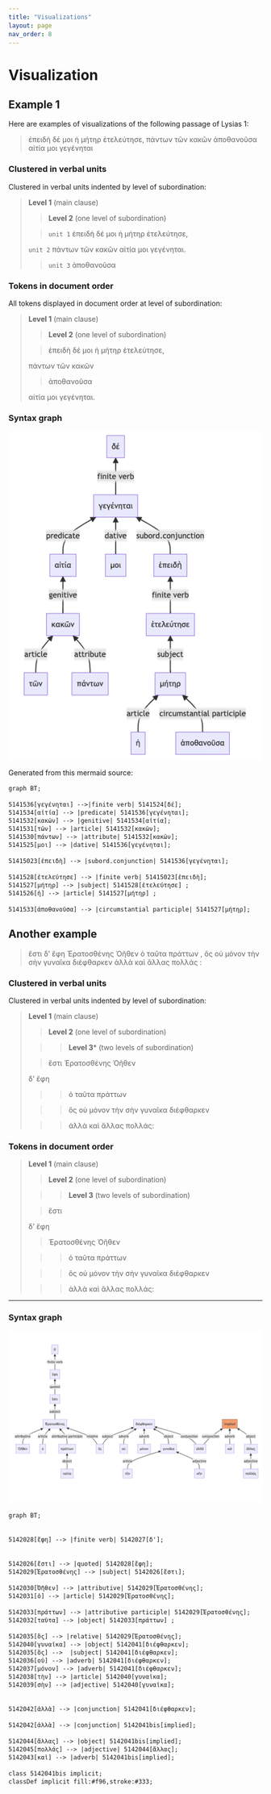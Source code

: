 ```yaml
---
title: "Visualizations"
layout: page
nav_order: 8
---
```



# Visualization



## Example 1

Here are examples of visualizations of the following passage of Lysias 1:

> ἐπειδὴ δέ μοι ἡ μήτηρ ἐτελεύτησε, πάντων τῶν κακῶν ἀποθανοῦσα αἰτία μοι γεγένηται

### Clustered in verbal units

Clustered in verbal units indented by level of subordination:

> **Level 1** (main clause)
>
>> **Level 2** (one level of subordination)
>
>> `unit 1` ἐπειδὴ δέ μοι ἡ μήτηρ ἐτελεύτησε,
>
> `unit 2` πάντων τῶν κακῶν αἰτία μοι γεγένηται.
>
>> `unit 3` ἀποθανοῦσα


### Tokens in document order

All tokens displayed in document order at level of subordination:

> **Level 1** (main clause)
>
>> **Level 2** (one level of subordination)
>
>
>> ἐπειδὴ δέ μοι ἡ μήτηρ ἐτελεύτησε,
>
>  πάντων τῶν κακῶν 
>
>> ἀποθανοῦσα
>
> αἰτία μοι γεγένηται.
 

### Syntax graph

![syntax graph](./syntax.png)

Generated from this mermaid source:

```mermaid
graph BT;

5141536[γεγένηται] -->|finite verb| 5141524[δέ];
5141534[αἰτία] --> |predicate| 5141536[γεγένηται];
5141532[κακῶν] --> |genitive| 5141534[αἰτία];
5141531[τῶν] --> |article| 5141532[κακῶν];
5141530[πάντων] --> |attribute| 5141532[κακῶν];
5141525[μοι] --> |dative| 5141536[γεγένηται];

51415023[ἐπειδὴ] --> |subord.conjunction| 5141536[γεγένηται];

5141528[ἐτελεύτησε] --> |finite verb| 51415023[ἐπειδὴ];
5141527[μήτηρ] --> |subject| 5141528[ἐτελεύτησε] ;
5141526[ἡ] --> |article| 5141527[μήτηρ] ;

5141533[ἀποθανοῦσα] --> |circumstantial participle| 5141527[μήτηρ];

```


## Another example

> ἔστι δ’ ἔφη Ἐρατοσθένης Ὀῆθεν ὁ ταῦτα πράττων , ὃς οὐ μόνον τὴν σὴν γυναῖκα διέφθαρκεν ἀλλὰ καὶ ἄλλας πολλάς :



### Clustered in verbal units

Clustered in verbal units indented by level of subordination:

> **Level 1** (main clause)
>
>> **Level 2** (one level of subordination)
>
>>> **Level 3*** (two levels of subordination)
>
>> ἔστι Ἐρατοσθένης Ὀῆθεν
>
> δ’ ἔφη
>
>>> ὁ ταῦτα πράττων
>
>>> ὃς οὐ μόνον τὴν σὴν γυναῖκα διέφθαρκεν
>
>>> ἀλλὰ καὶ ἄλλας πολλάς:




### Tokens in document order


> **Level 1** (main clause)
>
>> **Level 2** (one level of subordination)
>
>>> **Level 3** (two levels of subordination)
>
>> ἔστι
>
> δ’ ἔφη
>
>> Ἐρατοσθένης Ὀῆθεν
>
>>> ὁ ταῦτα πράττων
>
>>> ὃς οὐ μόνον τὴν σὴν γυναῖκα διέφθαρκεν
>
>>> ἀλλὰ καὶ ἄλλας πολλάς:


---

### Syntax graph


![Example 2](./example2.png)

```mermaid
graph BT;


5142028[ἔφη] --> |finite verb| 5142027[δ'];


5142026[ἔστι] --> |quoted| 5142028[ἔφη];
5142029[Ἐρατοσθένης] --> |subject| 5142026[ἔστι];

5142030[Ὀῆθεν] --> |attributive| 5142029[Ἐρατοσθένης];
5142031[ὁ] --> |article| 5142029[Ἐρατοσθένης];

5142033[πράττων] --> |attributive participle| 5142029[Ἐρατοσθένης];
5142032[ταῦτα] --> |object| 5142033[πράττων] ;

5142035[ὃς] --> |relative| 5142029[Ἐρατοσθένης];
5142040[γυναῖκα] --> |object| 5142041[διέφθαρκεν];
5142035[ὃς] -->  |subject| 5142041[διέφθαρκεν];
5142036[οὐ] --> |adverb| 5142041[διέφθαρκεν];
5142037[μόνον] --> |adverb| 5142041[διέφθαρκεν];
5142038[τὴν] --> |article| 5142040[γυναῖκα];
5142039[σὴν] --> |adjective| 5142040[γυναῖκα];


5142042[ἀλλὰ] --> |conjunction| 5142041[διέφθαρκεν];

5142042[ἀλλὰ] --> |conjunction| 5142041bis[implied];

5142044[ἄλλας] --> |object| 5142041bis[implied];
5142045[πολλάς] --> |adjective| 5142044[ἄλλας];
5142043[καὶ] --> |adverb| 5142041bis[implied];

class 5142041bis implicit;
classDef implicit fill:#f96,stroke:#333;
```